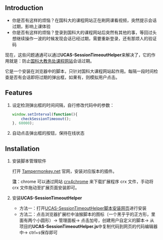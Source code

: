 ## Introduction

- 你是否有这样的烦恼？在国科大的课程网站正在刷网课看视频，突然提示会话过期，影响上课体验
- 你是否有这样的烦恼？登录到国科大的课程网站后突然有其他的事，等回过头想继续操作一波的时候发现会话已经过期，需要重新登录，还有那烦人的验证码

现在，这些问题通通可以通过**UCAS-SessionTimeoutHelper**来解决了，它的作用就是：防止[国科大教务处课程网站]( https://course.ucas.ac.cn/ )会话过期。

它是一个安装在浏览器中的脚本，只针对国科大课程网站起作用。每隔一段时间检查是否有会话即将过期的弹出框，如果有，则模拟用户点击。

## Features

1. 设定检测弹出框的时间间隔，自行修改代码中的参数：

    ```javascript
    window.setInterval(function(){
    	checkSessionTimeoout();
    }, 60000);
    ```

2. 自动点击弹出框的按钮，保持在线状态

## Installation

1. 安装脚本管理软件

    打开 [Tampermonkey.net](https://link.zhihu.com/?target=http%3A//tampermonkey.net/) 官网，安装对应版本的插件。

    **注**：chrome 可以通过网站 [crx4chrome](https://link.zhihu.com/?target=https%3A//www.crx4chrome.com/) 来下载扩展程序 crx 文件，手动将 crx 文件拖动至扩展页面安装即可。

2. 安装**UCAS-SessionTimeoutHelper**

    - 方法一：打开[UCAS-SessionTimeoutHelper脚本安装网页]( https://greasyfork.org/zh-CN/scripts/397403-ucas-sessiontimeouthelper )进行安装
    - 方法二：点击浏览器扩展栏中油猴脚本的图标（一个黑乎乎的正方形，里面有两个小圆形）$\rightarrow$ 管理面板$\rightarrow$ 点击加号，创建用户自定义的脚本$\rightarrow$ 从项目的**UCAS-SessionTimeoutHelper.js**中复制代码到网页的代码编辑器中$\rightarrow$ ctrl+s保存即可

    